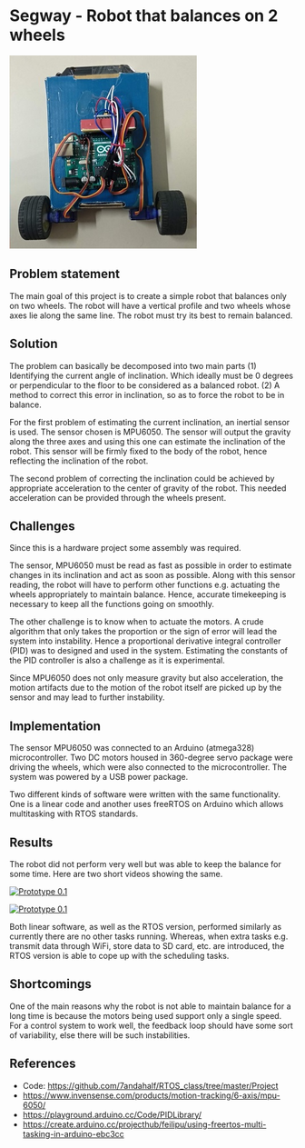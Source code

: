 # Segway - Robot that balances on 2 wheels

![Prototype 0.1](image.jpg "Prototype 0.1")

## Problem statement
The main goal of this project is to create a simple robot that balances only on two wheels. The robot will have a vertical profile and two wheels whose axes lie along the same line. The robot must try its best to remain balanced.

## Solution
The problem can basically be decomposed into two main parts (1) Identifying the current angle of inclination. Which ideally must be 0 degrees or perpendicular to the floor to be considered as a balanced robot. (2) A method to correct this error in inclination, so as to force the robot to be in balance.

For the first problem of estimating the current inclination, an inertial sensor is used. The sensor chosen is MPU6050. The sensor will output the gravity along the three axes and using this one can estimate the inclination of the robot. This sensor will be firmly fixed to the body of the robot, hence reflecting the inclination of the robot.

The second problem of correcting the inclination could be achieved by appropriate acceleration to the center of gravity of the robot. This needed acceleration can be provided through the wheels present.

## Challenges

Since this is a hardware project some assembly was required.

The sensor, MPU6050 must be read as fast as possible in order to estimate changes in its inclination and act as soon as possible. Along with this sensor reading, the robot will have to perform other functions e.g. actuating the wheels appropriately to maintain balance. Hence, accurate timekeeping is necessary to keep all the functions going on smoothly.

The other challenge is to know when to actuate the motors. A crude algorithm that only takes the proportion or the sign of error will lead the system into instability. Hence a proportional derivative integral controller (PID) was to designed and used in the system. Estimating the constants of the PID controller is also a challenge as it is experimental.

Since MPU6050 does not only measure gravity but also acceleration, the motion artifacts due to the motion of the robot itself are picked up by the sensor and may lead to further instability.

## Implementation

The sensor MPU6050 was connected to an Arduino (atmega328) microcontroller. Two DC motors housed in 360-degree servo package were driving the wheels, which were also connected to the microcontroller. The system was powered by a USB power package. 

Two different kinds of software were written with the same functionality. One is a linear code and another uses freeRTOS on Arduino which allows multitasking with RTOS standards.

## Results

The robot did not perform very well but was able to keep the balance for some time. Here are two short videos showing the same.

[![Prototype 0.1](http://img.youtube.com/vi/7iJMFH5HTnM/0.jpg)](http://www.youtube.com/watch?v=7iJMFH5HTnM)

[![Prototype 0.1](http://img.youtube.com/vi/4HVC-rO0Jf8/0.jpg)](http://www.youtube.com/watch?v=4HVC-rO0Jf8)

Both linear software, as well as the RTOS version, performed similarly as currently there are no other tasks running. Whereas, when extra tasks e.g. transmit data through WiFi, store data to SD card, etc. are introduced, the RTOS version is able to cope up with the scheduling tasks.

## Shortcomings

One of the main reasons why the robot is not able to maintain balance for a long time is because the motors being used support only a single speed. For a control system to work well, the feedback loop should have some sort of variability, else there will be such instabilities.

## References

* Code: https://github.com/7andahalf/RTOS_class/tree/master/Project
* https://www.invensense.com/products/motion-tracking/6-axis/mpu-6050/
* https://playground.arduino.cc/Code/PIDLibrary/
* https://create.arduino.cc/projecthub/feilipu/using-freertos-multi-tasking-in-arduino-ebc3cc

